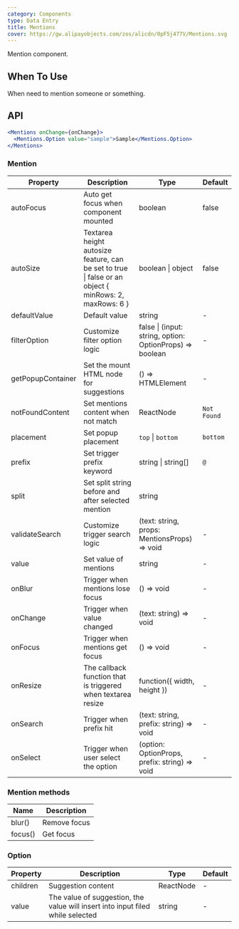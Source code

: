 ```yaml
---
category: Components
type: Data Entry
title: Mentions
cover: https://gw.alipayobjects.com/zos/alicdn/0pF5j477V/Mentions.svg
---
```


Mention component.

## When To Use

When need to mention someone or something.

## API

```jsx
<Mentions onChange={onChange}>
  <Mentions.Option value="sample">Sample</Mentions.Option>
</Mentions>
```

### Mention

| Property | Description | Type | Default |
| --- | --- | --- | --- |
| autoFocus | Auto get focus when component mounted | boolean | false |
| autoSize | Textarea height autosize feature, can be set to true \| false or an object { minRows: 2, maxRows: 6 } | boolean \| object | false |
| defaultValue | Default value | string | - |
| filterOption | Customize filter option logic | false \| (input: string, option: OptionProps) => boolean | - |
| getPopupContainer | Set the mount HTML node for suggestions | () => HTMLElement | - |
| notFoundContent | Set mentions content when not match | ReactNode | `Not Found` |
| placement | Set popup placement | `top` \| `bottom` | `bottom` |
| prefix | Set trigger prefix keyword | string \| string\[] | `@` |
| split | Set split string before and after selected mention | string | ` ` |
| validateSearch | Customize trigger search logic | (text: string, props: MentionsProps) => void | - |
| value | Set value of mentions | string | - |
| onBlur | Trigger when mentions lose focus | () => void | - |
| onChange | Trigger when value changed | (text: string) => void | - |
| onFocus | Trigger when mentions get focus | () => void | - |
| onResize | The callback function that is triggered when textarea resize | function({ width, height }) | - |
| onSearch | Trigger when prefix hit | (text: string, prefix: string) => void | - |
| onSelect | Trigger when user select the option | (option: OptionProps, prefix: string) => void | - |

### Mention methods

| Name    | Description  |
| ------- | ------------ |
| blur()  | Remove focus |
| focus() | Get focus    |

### Option

| Property | Description | Type | Default |
| --- | --- | --- | --- |
| children | Suggestion content | ReactNode | - |
| value | The value of suggestion, the value will insert into input filed while selected | string | - |
